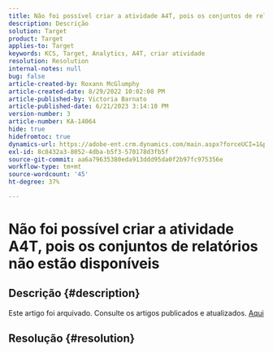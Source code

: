 ```yaml
---
title: Não foi possível criar a atividade A4T, pois os conjuntos de relatórios não estão disponíveis
description: Descrição
solution: Target
product: Target
applies-to: Target
keywords: KCS, Target, Analytics, A4T, criar atividade
resolution: Resolution
internal-notes: null
bug: false
article-created-by: Roxann McGlumphy
article-created-date: 8/29/2022 10:02:08 PM
article-published-by: Victoria Barnato
article-published-date: 6/21/2023 3:14:10 PM
version-number: 3
article-number: KA-14064
hide: true
hidefromtoc: true
dynamics-url: https://adobe-ent.crm.dynamics.com/main.aspx?forceUCI=1&pagetype=entityrecord&etn=knowledgearticle&id=fc0a3834-e627-ed11-9db1-002248086d3d
exl-id: 8c8432a3-8052-4dba-b5f3-570178d3fb5f
source-git-commit: aa6a79635380eda913ddd95da0f2b97fc975356e
workflow-type: tm+mt
source-wordcount: '45'
ht-degree: 37%

---
```


# Não foi possível criar a atividade A4T, pois os conjuntos de relatórios não estão disponíveis

## Descrição {#description}

Este artigo foi arquivado. Consulte os artigos publicados e atualizados. [Aqui](https://experienceleague.adobe.com/search.html?lang=pt-BR#sort=relevancy)

## Resolução {#resolution}
